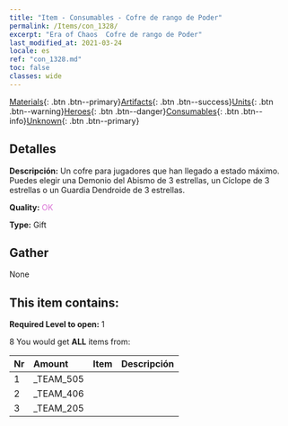 ```yaml
---
title: "Item - Consumables - Cofre de rango de Poder"
permalink: /Items/con_1328/
excerpt: "Era of Chaos  Cofre de rango de Poder"
last_modified_at: 2021-03-24
locale: es
ref: "con_1328.md"
toc: false
classes: wide
---
```

 [Materials](/es/Items/){: .btn .btn--primary}[Artifacts](/es/Items/Artifacts/){: .btn .btn--success}[Units](/es/Items/Units/){: .btn .btn--warning}[Heroes](/es/Items/Heroes/){: .btn .btn--danger}[Consumables](/es/Items/Consumables/){: .btn .btn--info}[Unknown](/es/Items/Unknown/){: .btn .btn--primary}

## Detalles
 **Descripción:** Un cofre para jugadores que han llegado a estado máximo. Puedes elegir una Demonio del Abismo de 3 estrellas, un Cíclope de 3 estrellas o un Guardia Dendroide de 3 estrellas.

 **Quality:** <span style="color: #DA70D6">OK</span>

 **Type:** Gift

## Gather

  None

## This item contains:

 **Required Level to open:** 1

 8 You would get **ALL** items  from:

  | Nr | Amount |     Item    | Descripción |
  |:---|:-------|:------------|:-----------:|
  | 1 | _TEAM_505 | 
  | 2 | _TEAM_406 | 
  | 3 | _TEAM_205 | 
